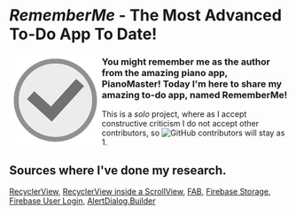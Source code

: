 # _RememberMe_ - The Most Advanced To-Do App To Date!

<img src="/app/src/main/res/drawable-hdpi/plannerlogo.png" alt="My cool logo" align="left"/>

### You might remember me as the author from the amazing piano app, PianoMaster! Today I'm here to share my amazing to-do app, named RememberMe!
This is a _solo_ project, where as I accept constructive criticism I do not accept other contributors, so ![GitHub contributors](https://img.shields.io/github/contributors/EmperorWasTaken/RememberMe) will stay as 1.

## Sources where I've done my research.

[RecyclerView](https://developer.android.com/guide/topics/ui/layout/recyclerview), [RecyclerView inside a ScrollView](https://armanco.medium.com/how-to-use-vertical-recyclerview-inside-scrollview-in-android-b72337285517), [FAB](https://www.techotopia.com/index.php/Kotlin_-_Working_with_the_Floating_Action_Button_and_Snackbar ), [Firebase Storage](https://firebase.google.com/docs/firestore), [Firebase User Login](https://firebase.google.com/docs/auth/web/password-auth), [AlertDialog.Builder](https://developer.android.com/reference/android/app/AlertDialog.Builder)

